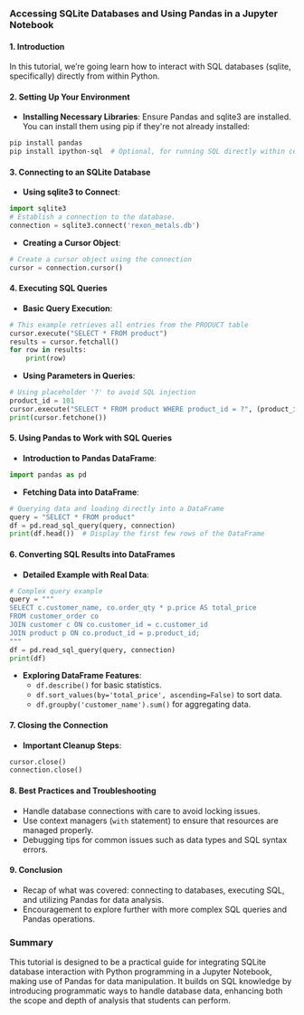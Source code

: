 

### Accessing SQLite Databases and Using Pandas in a Jupyter Notebook

#### 1. Introduction
In this tutorial, we’re going learn how to interact with SQL databases (sqlite, specifically) directly from within Python. 

#### 2. Setting Up Your Environment
- **Installing Necessary Libraries**: Ensure Pandas and sqlite3 are installed. You can install them using pip if they're not already installed:
```bash
pip install pandas
pip install ipython-sql  # Optional, for running SQL directly within cells
```

#### 3. Connecting to an SQLite Database
- **Using sqlite3 to Connect**:
```python
import sqlite3
# Establish a connection to the database.
connection = sqlite3.connect('rexon_metals.db')
```

- **Creating a Cursor Object**:
```python
# Create a cursor object using the connection
cursor = connection.cursor()
```

#### 4. Executing SQL Queries
- **Basic Query Execution**:
```python
# This example retrieves all entries from the PRODUCT table
cursor.execute("SELECT * FROM product")
results = cursor.fetchall()
for row in results:
    print(row)
```

- **Using Parameters in Queries**:
```python
# Using placeholder '?' to avoid SQL injection
product_id = 101
cursor.execute("SELECT * FROM product WHERE product_id = ?", (product_id,))
print(cursor.fetchone())
```

#### 5. Using Pandas to Work with SQL Queries
- **Introduction to Pandas DataFrame**:
```python
import pandas as pd
```

- **Fetching Data into DataFrame**:
```python
# Querying data and loading directly into a DataFrame
query = "SELECT * FROM product"
df = pd.read_sql_query(query, connection)
print(df.head())  # Display the first few rows of the DataFrame
```

#### 6. Converting SQL Results into DataFrames
- **Detailed Example with Real Data**:
```python
# Complex query example
query = """
SELECT c.customer_name, co.order_qty * p.price AS total_price
FROM customer_order co
JOIN customer c ON co.customer_id = c.customer_id
JOIN product p ON co.product_id = p.product_id;
"""
df = pd.read_sql_query(query, connection)
print(df)
```

- **Exploring DataFrame Features**:
    - `df.describe()` for basic statistics.
    - `df.sort_values(by='total_price', ascending=False)` to sort data.
    - `df.groupby('customer_name').sum()` for aggregating data.

#### 7. Closing the Connection
- **Important Cleanup Steps**:
```python
cursor.close()
connection.close()
```

#### 8. Best Practices and Troubleshooting
- Handle database connections with care to avoid locking issues.
- Use context managers (`with` statement) to ensure that resources are managed properly.
- Debugging tips for common issues such as data types and SQL syntax errors.

#### 9. Conclusion
- Recap of what was covered: connecting to databases, executing SQL, and utilizing Pandas for data analysis.
- Encouragement to explore further with more complex SQL queries and Pandas operations.

### Summary
This tutorial is designed to be a practical guide for integrating SQLite database interaction with Python programming in a Jupyter Notebook, making use of Pandas for data manipulation. It builds on SQL knowledge by introducing programmatic ways to handle database data, enhancing both the scope and depth of analysis that students can perform.
